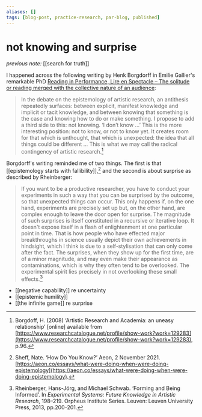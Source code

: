```yaml
---
aliases: []
tags: [blog-post, practice-research, par-blog, published]
---
```


# not knowing and surprise

_previous note:_ [[search for truth]]

I happened across the following writing by Henk Borgdorff in Emilie Gallier's remarkable PhD [Reading in Performance, Lire en Spectacle – The solitude or reading merged with the collective nature of an audience](https://www.booksonthemove.fr/produit/reading-in-performance-lire-en-spectacle-the-solitude-or-reading-merged-with-the-collective-nature-of-an-audience/):

> In the debate on the epistemology of artistic research, an antithesis repeatedly surfaces: between explicit, manifest knowledge and implicit or tacit knowledge, and between knowing that something is the case and knowing how to do or make something. I propose to add a third side to this: not knowing. ‘I don’t know ...’ This is the more interesting position: not to know, or not to know yet. It creates room for that which is unthought, that which is unexpected: the idea that all things could be different ... This is what we may call the radical contingency of artistic research.[^1]

[^1]: Borgdoff, H. (2008) ‘Artistic Research and Academia: an uneasy relationship’ [online] available from [https://www.researchcatalogue.net/profile/show-work?work=129283](https://www.researchcatalogue.net/profile/show-work?work=129283), p.96.

Borgdorff's writing reminded me of two things. The first is that [[epistemology starts with fallibility]],[^2] and the second is about surprise as described by Rheinberger:

> If you want to be a productive researcher, you have to conduct your experiments in such a way that you can be surprised by the outcome, so that unexpected things can occur. This only happens if, on the one hand, experiments are precisely set up but, on the other hand, are complex enough to leave the door open for surprise. The magnitude of such surprises is itself constituted in a recursive or iterative loop. It doesn't expose itself in a flash of enlightenment at one particular point in time. That is how people who have effected major breakthroughs in science usually depict their own achievements in hindsight, which I think is due to a self-stylisation that can only come after the fact. The surprises, when they show up for the first time, are of a minor magnitude, and may even make their appearance as contaminations, which is why they often tend to be overlooked. The experimental spirit lies precisely in not overlooking these small effects.[^3]

[^2]: Sheff, Nate. ‘How Do You Know?’ Aeon, 2 November 2021. [https://aeon.co/essays/what-were-doing-when-were-doing-epistemology](https://aeon.co/essays/what-were-doing-when-were-doing-epistemology).

[^3]: Rheinberger, Hans-Jörg, and Michael Schwab. ‘Forming and Being Informed’. In _Experimental Systems: Future Knowledge in Artistic Research_, 198–219. Orpheus Institute Series. Leuven: Leuven University Press, 2013, pp.200-201.


- [[negative capability]] re uncertainty
- [[epistemic humility]]
- [[the infinite game]] re surprise